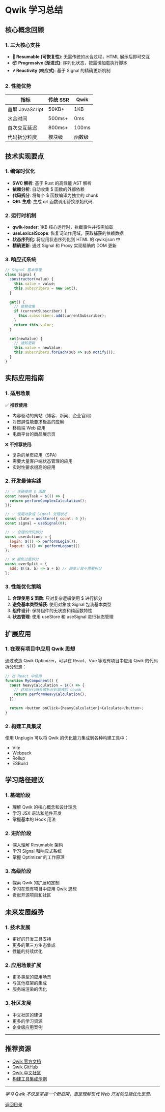 # Qwik 学习总结

## 核心概念回顾

### 1. 三大核心支柱

- **🔄 Resumable (可恢复性)**: 无需传统的水合过程，HTML 展示后即可交互
- **📦 Progressive (渐进式)**: 序列化状态，按需懒加载执行脚本
- **⚡ Reactivity (响应式)**: 基于 Signal 的精确更新机制

### 2. 性能优势

| 指标 | 传统 SSR | Qwik |
|------|----------|------|
| 首屏 JavaScript | 50KB+ | 1KB |
| 水合时间 | 500ms+ | 0ms |
| 首次交互延迟 | 800ms+ | 100ms |
| 代码拆分粒度 | 模块级 | 函数级 |

## 技术实现要点

### 1. 编译时优化

- **SWC 解析**: 基于 Rust 的高性能 AST 解析
- **依赖分析**: 自动收集 $ 函数的外部依赖
- **代码拆分**: 将每个 $ 函数编译为独立的 chunk
- **QRL 生成**: 生成 qrl 函数调用替换原始代码

### 2. 运行时机制

- **qwik-loader**: 1KB 核心运行时，拦截事件并按需加载
- **useLexicalScope**: 恢复词法作用域，获取捕获的依赖数据
- **状态序列化**: 将应用状态序列化到 HTML 的 qwik/json 中
- **精确更新**: 通过 Signal 和 Proxy 实现精确的 DOM 更新

### 3. 响应式系统

```javascript
// Signal 基本原理
class Signal {
  constructor(value) {
    this.value = value;
    this.subscribers = new Set();
  }
  
  get() {
    // 依赖收集
    if (currentSubscriber) {
      this.subscribers.add(currentSubscriber);
    }
    return this.value;
  }
  
  set(newValue) {
    // 通知更新
    this.value = newValue;
    this.subscribers.forEach(sub => sub.notify());
  }
}
```

## 实际应用指南

### 1. 适用场景

✅ **推荐使用**:
- 内容驱动的网站（博客、新闻、企业官网）
- 对首屏性能要求极高的应用
- 移动端 Web 应用
- 电商平台的商品展示页

❌ **不推荐使用**:
- 复杂的单页应用（SPA）
- 需要大量客户端状态管理的应用
- 实时性要求很高的应用

### 2. 开发最佳实践

```javascript
// ✅ 正确使用 $ 函数
const heavyTask = $(() => {
  return performComplexCalculation();
});

// ✅ 使用对象或 Signal 处理状态
const state = useStore({ count: 0 });
const signal = useSignal(0);

// ✅ 合理的代码拆分
const userActions = {
  login: $(() => performLogin()),
  logout: $(() => performLogout())
};

// ❌ 避免过度拆分
const overSplit = {
  add: $((a, b) => a + b) // 简单计算不需要拆分
};
```

### 3. 性能优化策略

1. **合理使用 $ 函数**: 只对复杂逻辑使用 $ 进行拆分
2. **避免基本类型捕获**: 使用对象或 Signal 包装基本类型
3. **组件设计**: 保持组件的无状态和纯函数特性
4. **状态管理**: 使用 useStore 和 useSignal 进行状态管理

## 扩展应用

### 1. 在现有项目中应用 Qwik 思想

通过改造 Qwik Optimizer，可以在 React、Vue 等现有项目中应用 Qwik 的代码拆分思想：

```javascript
// 在 React 中使用
function MyComponent() {
  const heavyCalculation = $(() => {
    // 这部分代码会被拆分到单独的 chunk
    return performHeavyCalculation();
  });
  
  return <button onClick={heavyCalculation}>Calculate</button>;
}
```

### 2. 构建工具集成

使用 Unplugin 可以将 Qwik 的优化能力集成到各种构建工具中：

- Vite
- Webpack
- Rollup
- ESBuild

## 学习路径建议

### 1. 基础阶段
- 理解 Qwik 的核心概念和设计理念
- 学习 JSX 语法和组件开发
- 掌握基本的 Hook 用法

### 2. 进阶阶段
- 深入理解 Resumable 架构
- 学习 Signal 和响应式系统
- 掌握 Optimizer 的工作原理

### 3. 高级阶段
- 探索 Qwik 的扩展和定制
- 学习在现有项目中应用 Qwik 思想
- 贡献开源项目和社区

## 未来发展趋势

### 1. 技术发展
- 更好的开发工具支持
- 更多的第三方生态集成
- 性能的持续优化

### 2. 应用场景扩展
- 更多类型的应用场景
- 与其他框架的集成
- 服务端渲染的优化

### 3. 社区发展
- 中文社区的建设
- 更多的学习资源
- 企业级应用案例

---

## 推荐资源

- [Qwik 官方文档](https://qwik.builder.io/)
- [Qwik GitHub](https://github.com/BuilderIO/qwik)
- [Qwik 中文社区](https://qwik.dev/)
- [构建工具集成示例](https://github.com/unjs/unplugin)

---

*学习 Qwik 不仅是掌握一个新框架，更是理解现代 Web 开发的性能优化思想。*

[返回目录](./index.md) 